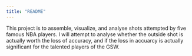 ```yaml
---
title: "README"
---
```


This project is to assemble, visualize, and analyse shots attempted by five famous NBA players. 
I will attempt to analyse whether the outside shot is actually worth the loss of accuracy, and if the loss in accuarcy is actually significant for the talented players of the GSW.